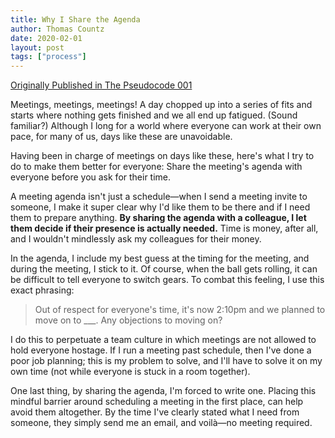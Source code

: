 ```yaml
---
title: Why I Share the Agenda
author: Thomas Countz
date: 2020-02-01
layout: post
tags: ["process"]
---
```

[Originally Published in The Pseudocode 001](https://thepseudocode.com)

Meetings, meetings, meetings! A day chopped up into a series of fits and starts where nothing gets finished and we all end up fatigued. (Sound familiar?) Although I long for a world where everyone can work at their own pace, for many of us, days like these are unavoidable.  

Having been in charge of meetings on days like these, here's what I try to do to make them better for everyone: Share the meeting's agenda with everyone before you ask for their time.  

A meeting agenda isn't just a schedule—when I send a meeting invite to someone, I make it super clear why I'd like them to be there and if I need them to prepare anything. **By sharing the agenda with a colleague, I let them decide if their presence is actually needed.** Time is money, after all, and I wouldn't mindlessly ask my colleagues for their money.  

In the agenda, I include my best guess at the timing for the meeting, and during the meeting, I stick to it. Of course, when the ball gets rolling, it can be difficult to tell everyone to switch gears. To combat this feeling, I use this exact phrasing:  
  
> Out of respect for everyone's time, it's now 2:10pm and we planned to move on to ___. Any objections to moving on? 

I do this to perpetuate a team culture in which meetings are not allowed to hold everyone hostage. If I run a meeting past schedule, then I've done a poor job planning; this is my problem to solve, and I'll have to solve it on my own time (not while everyone is stuck in a room together).  

One last thing, by sharing the agenda, I'm forced to write one. Placing this mindful barrier around scheduling a meeting in the first place, can help avoid them altogether. By the time I've clearly stated what I need from someone, they simply send me an email, and voilà—no meeting required.

